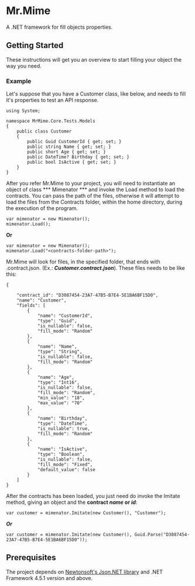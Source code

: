 # Mr.Mime

A .NET framework for fill objects properties.

## Getting Started

These instructions will get you an overview to start filling your object the way you need.

### Example

Let's suppose that you have a Customer class, like below, and needs to fill it's properties to test an API response. 
```
using System;

namespace MrMime.Core.Tests.Models
{
    public class Customer
    {
        public Guid CustomerId { get; set; }
        public string Name { get; set; }
        public short Age { get; set; }
        public DateTime? Birthday { get; set; }
        public bool IsActive { get; set; }
    }
}
```

After you refer Mr.Mime to your project, you will need to instantiate an object of class *** Mimenator *** and invoke the Load method to load the contracts. You can pass the path of the files, otherwise it will attempt to load the files from the Contracts folder, within the home directory, during the execution of the program.
```
var mimenator = new Mimenator();
mimenator.Load();
```
**Or**
```
var mimenator = new Mimenator();
mimenator.Load("<contracts-folder-path>");
```
Mr.Mime will look for files, in the specified folder, that ends with .contract.json. (Ex.: ***Customer.contract.json***).
These files needs to be like this:
```
{

    "contract_id": "D3087454-23A7-47B5-B7E4-5E1BA6BF15D0",
    "name": "Customer",
    "fields": [
        {
            "name": "CustomerId",
            "type": "Guid",
            "is_nullable": false,
            "fill_mode": "Random"
        },
        {
            "name": "Name",
            "type": "String",
            "is_nullable": false,
            "fill_mode": "Random"
        },
        {
            "name": "Age",
            "type": "Int16",
            "is_nullable": false,
            "fill_mode": "Random",
            "min_value": "18",
            "max_value": "70"
        },
        {
            "name": "Birthday",
            "type": "DateTime",
            "is_nullable": true,
            "fill_mode": "Random"
        },
        {
            "name": "IsActive",
            "type": "Boolean",
            "is_nullable": false,
            "fill_mode": "Fixed",
            "default_value": false
        }
    ]
}
```
After the contracts has been loaded, you just need do invoke the Imitate method, giving an object and the **contract *name* or *id***:
```
var customer = mimenator.Imitate(new Customer(), "Customer");
```
***Or***
```
var customer = mimenator.Imitate(new Customer(), Guid.Parse("D3087454-23A7-47B5-B7E4-5E1BA6BF15D0"));
```


## Prerequisites

The project depends on [Newtonsoft's Json.NET library](https://www.newtonsoft.com/json) and .NET Framework 4.5.1 version and above. 
